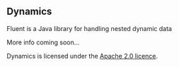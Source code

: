 Dynamics
------

Fluent is a Java library for handling nested dynamic data

More info coming soon...

Dynamics is licensed under the [Apache 2.0 licence](http://www.apache.org/licenses/LICENSE-2.0.html).
